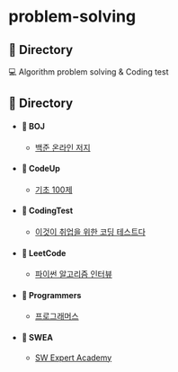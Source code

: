 # problem-solving
## :open_file_folder: Directory
💻 Algorithm problem solving &amp; Coding test

## :open_file_folder: Directory
 - #### :pushpin: BOJ
   - [백준 온라인 저지](https://github.com/sangm1n/problem-solving/tree/master/BOJ)
 - #### :pushpin: CodeUp	
   - [기초 100제](https://github.com/sangm1n/problem-solving/tree/master/CodeUp)	
 - #### :pushpin: CodingTest	
   - [이것이 취업을 위한 코딩 테스트다](https://github.com/sangm1n/problem-solving/tree/master/CodingTest)
 - #### :pushpin: LeetCode	
   - [파이썬 알고리즘 인터뷰](https://github.com/sangm1n/problem-solving/tree/master/LeetCode)	
 - #### :pushpin: Programmers
   - [프로그래머스](https://github.com/sangm1n/problem-solving/tree/master/Programmers)	
 - #### :pushpin: SWEA
   - [SW Expert Academy](https://github.com/sangm1n/problem-solving/tree/master/SWEA) 
